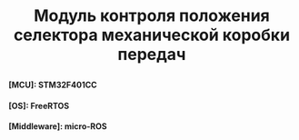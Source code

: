 <h1><p align="center">
Модуль контроля положения селектора механической коробки передач
</p></h1>

<h4>[MCU]: STM32F401CC</h4>
<h4>[OS]: FreeRTOS</h4>
<h4>[Middleware]: micro-ROS </h4>


